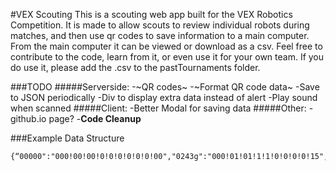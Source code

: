 #VEX Scouting
This is a scouting web app built for the VEX Robotics Competition. It is made to allow scouts to review individual robots during matches, and then use qr codes to save information to a main computer. From the main computer it can be viewed or download as a csv. Feel free to contribute to the code, learn from it, or even use it for your own team. If you do use it, please add the .csv to the pastTournaments folder.

###TODO
#####Serverside:
-~QR codes~
-~Format QR code data~
-Save to JSON periodically
-Div to display extra data instead of alert
-Play sound when scanned
#####Client:
-Better Modal for saving data
#####Other:
-github.io page?
-__Code Cleanup__

###Example Data Structure
```”
{“00000":"000!00!00!0!0!0!0!0!0!00","0243g":"000!01!01!1!1!0!0!0!0!15","0254g":"000!02!02!2!1!8!3!7!8!01","0254q":"000!01!02!2!1!0!0!0!0!04","teams":"0243g,00000,0254g,0254q"}"
```
